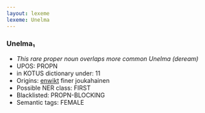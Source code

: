 ```yaml
---
layout: lexeme
lexeme: Unelma
---
```


###  Unelma₁

* _This rare proper noun overlaps more common *Unelma* (deream)_
* UPOS:  PROPN
* in KOTUS dictionary under:  11
* Origins: [enwikt](https://en.wiktionary.org/wiki/Unelma) finer joukahainen 
* Possible NER class:  FIRST
* Blacklisted:  PROPN-BLOCKING
* Semantic tags:  FEMALE

